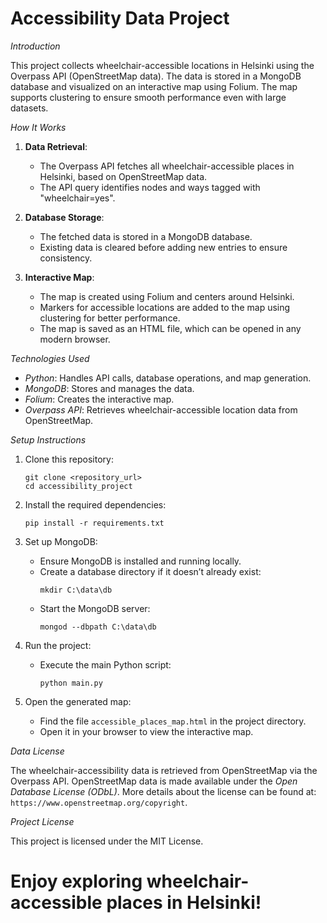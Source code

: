 # Accessibility Data Project #

*Introduction*

This project collects wheelchair-accessible locations in Helsinki using the Overpass API (OpenStreetMap data). The data is stored in a MongoDB database and visualized on an interactive map using Folium. The map supports clustering to ensure smooth performance even with large datasets.

*How It Works*

1. **Data Retrieval**:
   - The Overpass API fetches all wheelchair-accessible places in Helsinki, based on OpenStreetMap data.
   - The API query identifies nodes and ways tagged with "wheelchair=yes".

2. **Database Storage**:
   - The fetched data is stored in a MongoDB database.
   - Existing data is cleared before adding new entries to ensure consistency.

3. **Interactive Map**:
   - The map is created using Folium and centers around Helsinki.
   - Markers for accessible locations are added to the map using clustering for better performance.
   - The map is saved as an HTML file, which can be opened in any modern browser.

*Technologies Used*

- *Python*: Handles API calls, database operations, and map generation.
- *MongoDB*: Stores and manages the data.
- *Folium*: Creates the interactive map.
- *Overpass API*: Retrieves wheelchair-accessible location data from OpenStreetMap.

*Setup Instructions*

1. Clone this repository:
   ```
   git clone <repository_url>
   cd accessibility_project
   ```

2. Install the required dependencies:
   ```
   pip install -r requirements.txt
   ```

3. Set up MongoDB:
   - Ensure MongoDB is installed and running locally.
   - Create a database directory if it doesn’t already exist:
     ```
     mkdir C:\data\db
     ```
   - Start the MongoDB server:
     ```
     mongod --dbpath C:\data\db
     ```

4. Run the project:
   - Execute the main Python script:
     ```
     python main.py
     ```

5. Open the generated map:
   - Find the file `accessible_places_map.html` in the project directory.
   - Open it in your browser to view the interactive map.

*Data License*

The wheelchair-accessibility data is retrieved from OpenStreetMap via the Overpass API. OpenStreetMap data is made available under the *Open Database License (ODbL)*. More details about the license can be found at:
```https://www.openstreetmap.org/copyright```.

*Project License*

This project is licensed under the MIT License.

# Enjoy exploring wheelchair-accessible places in Helsinki! #

